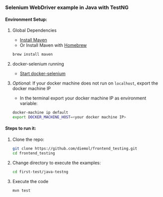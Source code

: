 ### Selenium WebDriver example in Java with TestNG

#### Environment Setup:

1. Global Dependencies
    * [Install Maven](https://maven.apache.org/install.html)
    * Or Install Maven with [Homebrew](http://brew.sh/)
    ```sh
    brew install maven
    ```

1. docker-selenium running
    * [Start docker-selenium](https://github.com/diemol/frontend_testing/blob/master/user-registration/README.md#docker-selenium-is-used-to-run-the-tests)

1. _Optional_: If your docker machine does not run on `localhost`, export the docker machine IP
    * In the terminal export your docker machine IP as environment variable:
    ```sh
    docker-machine ip default
    export DOCKER_MACHINE_HOST=<your docker machine IP>
    ```

#### Steps to run it:

1. Clone the repo:

    ```sh
    git clone https://github.com/diemol/frontend_testing.git
    cd frontend_testing
    ```
1. Change directory to execute the examples:

    ```sh
    cd first-test/java-testng
    ```
1. Execute the code

	```sh
	mvn test
	```



